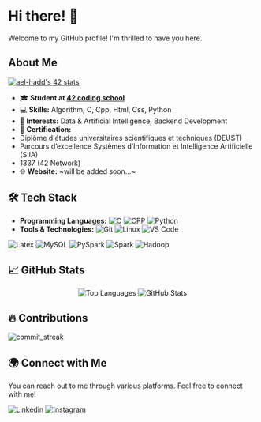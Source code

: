 # Hi there! 👋

Welcome to my GitHub profile! I'm thrilled to have you here.

## About Me

[![ael-hadd's 42 stats](https://badge.mediaplus.ma/green/haalouan)](https://profile.intra.42.fr/users/haalouan)
- 🎓 **Student at [42 coding school](https://www.42.fr/)**
- 💻 **Skills:** Algorithm, C, Cpp, Html, Css, Python
- 🌱 **Interests:** Data & Artificial Intelligence, Backend Development
- 📜 **Certification:**
- Diplôme d'études universitaires scientifiques et techniques (DEUST)
- Parcours d’excellence Systèmes d’Information et Intelligence Artificielle (SIIA)
- 1337 (42 Network)
- 🌐 **Website:** ~will be added soon...~

## 🛠️ Tech Stack

- **Programming Languages:**
  ![C](https://img.shields.io/badge/C-00599C?style=flat&logo=gnu-C&logoColor=white)
  ![CPP](https://img.shields.io/badge/CPP-3776AB?style=flat&logo=CPP&logoColor=white)
 ![Python](https://img.shields.io/badge/Python-00599C?style=flat&logo=gnu-Python&logoColor=white)
- **Tools & Technologies:**
  ![Git](https://img.shields.io/badge/Git-F05032?style=flat&logo=git&logoColor=white)
 ![Linux](https://img.shields.io/badge/Linux-FCC624?style=flat&logo=linux&logoColor=white)
 ![VS Code](https://img.shields.io/badge/VS%20Code-007ACC?style=flat)

 ![Latex](https://img.shields.io/badge/Latex-007ACC?style=flat&logo=Latex&logoColor=white)
![MySQL](https://img.shields.io/badge/MySQL-007ACC?style=flat&logo=MySQL&logoColor=white)
![PySpark](https://img.shields.io/badge/PySpark-4E88B0?style=flat&logo=apache-spark&logoColor=white)
 ![Spark](https://img.shields.io/badge/Spark-ED1B24?style=flat&logo=apache-spark&logoColor=white)
 ![Hadoop](https://img.shields.io/badge/Hadoop-007ACC?style=flat&logo=apache-hadoop&logoColor=white)



## 📈 GitHub Stats

<div align="center">
  <img src="https://github-readme-stats.vercel.app/api/top-langs?username=haalouan&show_icons=true&locale=en&layout=compact&theme=dark&bg_color=000000&text_color=ffffff" alt="Top Languages" />
  <img src="https://github-readme-stats.vercel.app/api?username=haalouan&show_icons=true&locale=en&theme=dark&bg_color=000000" alt="GitHub Stats" />
</div>

## 🔥 Contributions
  ![commit_streak](https://github-readme-streak-stats.herokuapp.com/?user=haalouan&theme=dark&hide_border=false)  

## 🌍 Connect with Me

You can reach out to me through various platforms. Feel free to connect with me!

[![Linkedin](https://img.shields.io/badge/LinkedIn-0077B5?style=for-the-badge&logo=linkedin&logoColor=white)](https://www.linkedin.com/in/hatim-alouani-527617304/)
[![Instagram](https://img.shields.io/badge/Instagram-E4405F?style=for-the-badge&logo=instagram&logoColor=white)](https://instagram.com/hatim_alouani/)

<!--
**HatimAlouani/Cloneg7** is a ✨ special ✨ repository because its `README.md` (this file) appears on your GitHub profile.
You can click the Preview link to take a look at your changes.
-->
